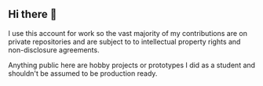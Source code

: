 ## Hi there 👋

I use this account for work so the vast majority of my contributions are on private repositories and are subject to to intellectual property rights and non-disclosure agreements.

Anything public here are hobby projects or prototypes I did as a student and shouldn't be assumed to be production ready.
